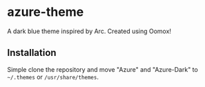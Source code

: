 # azure-theme
A dark blue theme inspired by Arc. Created using Oomox!

## Installation
Simple clone the repository and move "Azure" and "Azure-Dark" to `~/.themes` or `/usr/share/themes`.
